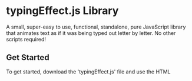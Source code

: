 # typingEffect.js Library
A small, super-easy to use, functional, standalone, pure JavaScript library that animates text as if it was being typed out letter by letter. No other scripts required!

## Get Started
To get started, download the 'typingEffect.js' file and use the HTML <script> tag to import it. That's it!
<br><br>
If the page might be out of focus for longer than 5 seconds, say the user is on another tab, some features could be broken due to browser tick throttling . Check out this <a href="https://github.com/turuslan/HackTimer" target="_blank">repo</a> to solve this issue. There is nothing my script can do apart from copy the linked script.
<br><br>
Browsers and PCs may not be able to handle many elements being animated at once, mainly due to the script being based on timings and JavaScript being a synchronous language.

## Demo
Before you learn how to use this library, you may want to see a demo! Click this link to be directed to one: <a href="http://lnps.co.uk/customLibraries/customWriting/demo.html" target="_blank">demo</a>. Use the console to have a look at the script. Demo being improved soon!

## HTML Setup
A list of attributes you can give elements that you want to animate is as follows:
 - <b>addTypingEffect</b>: required for all elements that you would like the text inside to be animated. Don't worry, \<br>s are taken into account! This attribute does not need a value.
 - <b>typingSpeed</b>: required for all elements that use the 'addTypingEffect' attribute. A string ("") that contains a float. It is how long <i>in seconds</i> the pause between letters should be. Example: <code>\<p typingSpeed="0.5">\</p></code>
 - <b>typingLoop</b>: required for all elements that use the 'addTypingEffect' attribute. A string ("") that contains either 'false' or how long <i>in seconds</i> the pause between each loop should be, usually how long the text is not changing but is visible (check out <code>typingBackspace</code> for more information). Example: <code>\<p typingLoop="2">\</p></code> or <code>\<p typingLoop="false">\</p></code>
 - <b>typingKeepHeight</b>: required for all elements that use the 'addTypingEffect' attribute. A string ("") that contains a boolean. On multiline text, other elements beneath will move up and down when text is written, if this value is false. By making this value 'true', this library will calculate the space needed and ensure that elements beneath will not move about. Recommended for multiline text. Example: <code>\<p typingKeepHeight="true">\</p></code> or <code>\<p typingKeepHeight="false">\</p></code>
 - <b>typingStopAllow</b>: required for all elements that use the 'addTypingEffect' attribute. A string ("") that contains a boolean. Dictates wether JavaScript is allowed to stop this elements animation. Explained more in the JavaScript Usage section. Example: <code>\<p typingStopAllow="true">\</p></code> or <code>\<p typingStopAllow="false">\</p></code>
 - <b>typingBackspace</b>: required for all elements that use the 'addTypingEffect' attribute. Only matters if <code>typingLoop</code> is not false. A string ("") that contains either 'false' or how long <i>in seconds</i> the text is visible before being backspaced at the same rate as <code>typingSpeed</code>. If this is not false, the <code>typingLoop</code> value becomes how long the text is not shown for, between all characters being backspaced and the text being animated again. If this attribute's value is 'false', then the text will be shown for the value of <code>typingLoop</code>, and then deleted in one big block and started again. Example: <code>\<p typingBackspace="2">\</p></code> or <code>\<p typingBackspace="false">\</p></code> 
<br><br>
 - <b>id</b>: required for all elements that use the 'addTypingEffect' attribute. This is just the standard HTML tag, but it gives the script something to work with.
 <br><br>
 - <b>typingAnimating</b>: <b>do not include</b>. This is a way of checking if the element is being animated, before calling <code>stopAnimation(id)</code>. If it is 'false' or undefined/null, then the element is not being animated. Calling <code>stopAnimation(id)</code> will not call the <code>typingEffectStopped(element)</code> function if this property is not true. 
 
Text inside the element is animated, and \<br>s are rendered as they should be. <b>Other child tags/elements will be written out!</b>

## JavaScript Usage
You must keep the 'window' objects: animateData, i, clock, outerClock, backspaceClock & wellKnownTypingEffect free from use throughout your JavaScript. You cannot define any (except the last one) of the functions below.
<br>
 - <b>typeWrite()</b>: this function will immediately start all typing animations with their appropriate options as listed above in the HTML Setup section.
 - <b>stopAnimation(id, replaceValue)</b>: this function will attempt to stop the typing animation of the given id's element. It is a promise. If the 'typingStopAllow' is set to false, the typing animation will not stop and the promise will throw an error. If it is set to true, then the typing will stop, with a success array as output. The replaceValue can be set to false or a string. If set to false, then the animation will stop, and the text will not change. Providing a string will change the typing text and restart the animation with the new text automatically. The success array is [elementStopped, (true/false based on replaceValue)]. Example:<br><code>stopAnimation("example", "New Text")</code><br><code>
			.then(function(result)</code><br><code>
			{</code><br><code>
			 	 alert("Writing Changed Or Stopped!");</code><br><code>
			  	alert(result[0]);</code><br><code>
			  	alert(result[1]);</code><br><code>
			})</code><br><code>
			.catch(function(error)</code><br><code>
			{</code><br><code>
				  alert(error);</code><br><code>
			});</code>

## Next Planned Features
 - Flashing Cursor Option (In Work Now)
 - Encapsulation (<i>please help and give examples, maybe pull request</i>)

## Thanks for using this library!
Please leave a star if you found it useful or if you liked it! Don't forget to watch for updates!
